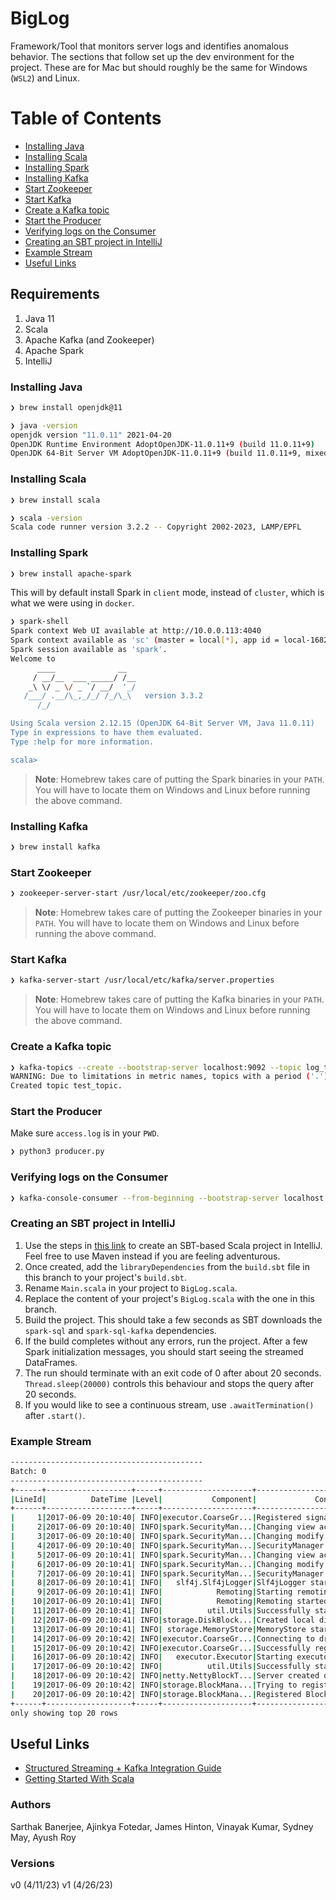 # BigLog

Framework/Tool that monitors server logs and identifies anomalous behavior. The sections that follow set up the dev environment for the project. These are for Mac but should roughly be the same for Windows (`WSL2`) and Linux.

Table of Contents
=================

* [Installing Java](#installing-java)
* [Installing Scala](#installing-scala)
* [Installing Spark](#installing-spark)
* [Installing Kafka](#installing-kafka)
* [Start Zookeeper](#start-zookeeper)
* [Start Kafka](#start-kafka)
* [Create a Kafka topic](#create-a-kafka-topic)
* [Start the Producer](#start-the-producer)
* [Verifying logs on the Consumer](#verifying-logs-on-the-consumer)
* [Creating an SBT project in IntelliJ](#creating-an-sbt-project-in-intellij)
* [Example Stream](#example-stream)
* [Useful Links](#useful-links)

## Requirements

1. Java 11
2. Scala
3. Apache Kafka (and Zookeeper)
4. Apache Spark
5. IntelliJ

### Installing Java

```bash
❯ brew install openjdk@11
```

```bash
❯ java -version
openjdk version "11.0.11" 2021-04-20
OpenJDK Runtime Environment AdoptOpenJDK-11.0.11+9 (build 11.0.11+9)
OpenJDK 64-Bit Server VM AdoptOpenJDK-11.0.11+9 (build 11.0.11+9, mixed mode)
```

### Installing Scala

```bash
❯ brew install scala
```

```bash
❯ scala -version
Scala code runner version 3.2.2 -- Copyright 2002-2023, LAMP/EPFL
```

### Installing Spark

```bash
❯ brew install apache-spark
```

This will by default install Spark in `client` mode, instead of `cluster`, which is what we were using in `docker`.

```bash
❯ spark-shell
Spark context Web UI available at http://10.0.0.113:4040
Spark context available as 'sc' (master = local[*], app id = local-1682092096819).
Spark session available as 'spark'.
Welcome to
      ____              __
     / __/__  ___ _____/ /__
    _\ \/ _ \/ _ `/ __/  '_/
   /___/ .__/\_,_/_/ /_/\_\   version 3.3.2
      /_/

Using Scala version 2.12.15 (OpenJDK 64-Bit Server VM, Java 11.0.11)
Type in expressions to have them evaluated.
Type :help for more information.

scala>
```
> __Note__: Homebrew takes care of putting the Spark binaries in your `PATH`. You will have to locate them on Windows and Linux before running the above command.

### Installing Kafka

```bash
❯ brew install kafka
```

### Start Zookeeper

```bash
❯ zookeeper-server-start /usr/local/etc/zookeeper/zoo.cfg
```
> __Note__: Homebrew takes care of putting the Zookeeper binaries in your `PATH`. You will have to locate them on Windows and Linux before running the above command.

### Start Kafka

```bash
❯ kafka-server-start /usr/local/etc/kafka/server.properties
```
> __Note__: Homebrew takes care of putting the Kafka binaries in your `PATH`. You will have to locate them on Windows and Linux before running the above command.

### Create a Kafka topic

```bash
❯ kafka-topics --create --bootstrap-server localhost:9092 --topic log_topic
WARNING: Due to limitations in metric names, topics with a period ('.') or underscore ('_') could collide. To avoid issues it is best to use either, but not both.
Created topic test_topic.
```

### Start the Producer

Make sure `access.log` is in your `PWD`.

```bash
❯ python3 producer.py
```

### Verifying logs on the Consumer

```bash
❯ kafka-console-consumer --from-beginning --bootstrap-server localhost:9092 --topic log_topic
```

### Creating an SBT project in IntelliJ

1. Use the steps in [this link](https://docs.scala-lang.org/getting-started/intellij-track/building-a-scala-project-with-intellij-and-sbt.html) to create an SBT-based Scala project in IntelliJ. Feel free to use Maven instead if you are feeling adventurous.
2. Once created, add the `libraryDependencies` from the `build.sbt` file in this branch to your project's `build.sbt`.
3. Rename `Main.scala` in your project to `BigLog.scala`.
4. Replace the content of your project's `BigLog.scala` with the one in this branch.
5. Build the project. This should take a few seconds as SBT downloads the `spark-sql` and `spark-sql-kafka` dependencies.
6. If the build completes without any errors, run the project. After a few Spark initialization messages, you should start seeing the streamed DataFrames.
7. The run should terminate with an exit code of 0 after about 20 seconds. `Thread.sleep(20000)` controls this behaviour and stops the query after 20 seconds.
8. If you would like to see a continuous stream, use `.awaitTermination()` after `.start()`.

### Example Stream

```bash
-------------------------------------------
Batch: 0
-------------------------------------------
+------+-------------------+-----+--------------------+--------------------+
|LineId|          DateTime |Level|           Component|             Content|
+------+-------------------+-----+--------------------+--------------------+
|     1|2017-06-09 20:10:40| INFO|executor.CoarseGr...|Registered signal...|
|     2|2017-06-09 20:10:40| INFO|spark.SecurityMan...|Changing view acl...|
|     3|2017-06-09 20:10:40| INFO|spark.SecurityMan...|Changing modify a...|
|     4|2017-06-09 20:10:40| INFO|spark.SecurityMan...|SecurityManager: ...|
|     5|2017-06-09 20:10:41| INFO|spark.SecurityMan...|Changing view acl...|
|     6|2017-06-09 20:10:41| INFO|spark.SecurityMan...|Changing modify a...|
|     7|2017-06-09 20:10:41| INFO|spark.SecurityMan...|SecurityManager: ...|
|     8|2017-06-09 20:10:41| INFO|   slf4j.Slf4jLogger|Slf4jLogger start...|
|     9|2017-06-09 20:10:41| INFO|            Remoting|Starting remoting\n |
|    10|2017-06-09 20:10:41| INFO|            Remoting|Remoting started;...|
|    11|2017-06-09 20:10:41| INFO|          util.Utils|Successfully star...|
|    12|2017-06-09 20:10:41| INFO|storage.DiskBlock...|Created local dir...|
|    13|2017-06-09 20:10:41| INFO| storage.MemoryStore|MemoryStore start...|
|    14|2017-06-09 20:10:42| INFO|executor.CoarseGr...|Connecting to dri...|
|    15|2017-06-09 20:10:42| INFO|executor.CoarseGr...|Successfully regi...|
|    16|2017-06-09 20:10:42| INFO|   executor.Executor|Starting executor...|
|    17|2017-06-09 20:10:42| INFO|          util.Utils|Successfully star...|
|    18|2017-06-09 20:10:42| INFO|netty.NettyBlockT...|Server created on...|
|    19|2017-06-09 20:10:42| INFO|storage.BlockMana...|Trying to registe...|
|    20|2017-06-09 20:10:42| INFO|storage.BlockMana...|Registered BlockM...|
+------+-------------------+-----+--------------------+--------------------+
only showing top 20 rows
```

## Useful Links

- [Structured Streaming + Kafka Integration Guide](https://spark.apache.org/docs/latest/structured-streaming-kafka-integration.html)
- [Getting Started With Scala](https://docs.scala-lang.org/getting-started/index.html)

### Authors

Sarthak Banerjee, Ajinkya Fotedar, James Hinton, Vinayak Kumar, Sydney May, Ayush Roy

### Versions

v0 (4/11/23)
v1 (4/26/23)
